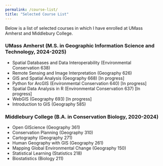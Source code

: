 ```yaml
---
permalink: /course-list/
title: "Selected Course List"
---
```


<style>
p:has(+ ul) {
  margin-bottom: 0;
}
p + ul {
  margin-top: 0;
}
</style>


Below is a list of selected courses in which I have enrolled at UMass Amherst and Middlebury College.

### UMass Amherst (M.S. in Geographic Information Science and Technology, 2024-2025)
* Spatial Databases and Data Interoperability (Environmental Conservation 638)
* Remote Sensing and Image Interpretation (Geography 626) 
* GIS and Spatial Analysis (Geography 668) [In progress]
* Python for ArcGIS (Environmental Conservation 640) [In progress]   
* Spatial Data Analysis in R (Environmental Conservation 637) [In progress]    
* WebGIS (Geography 693) [In progress]
* Introduction to GIS (Geography 585)

### Middlebury College (B.A. in Conservation Biology, 2020-2024)
* Open GIScience (Geography 361)
* Conservation Planning (Geography 310)
* Cartography (Geography 271)
* Human Geography with GIS (Geography 261) 
* Mapping Global Environmental Change (Geography 150)
* Statistical Learning (Statistics 218)
* Biostatistics (Biology 211)